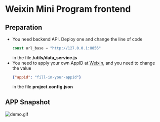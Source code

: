 # Weixin Mini Program frontend

## Preparation
* You need backend API. Deploy one and change the line of code
    ```javascript
    const url_base = "http://127.0.0.1:8856"
    ```
    in the file **/utils/data_service.js**
* You need to apply your own AppID at [Weixin](https://mp.weixin.qq.com/), and you need to change the value
    ```json
    {"appid": "fill-in-your-appid"}
    ```
    in the file **project.config.json**

## APP Snapshot

![demo.gif](https://wx2.sinaimg.cn/mw690/008b8Ivhgy1ghwlsd7d6zg308w0h0ncn.gif)

